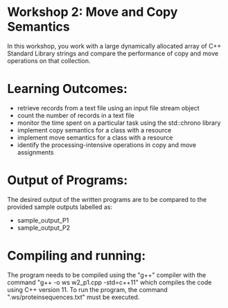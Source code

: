 # Workshop 2: Move and Copy Semantics
In this workshop, you work with a large dynamically allocated array of C++ Standard Library strings and compare the performance of copy and move operations on that collection.


# Learning Outcomes:
* retrieve records from a text file using an input file stream object
* count the number of records in a text file
* monitor the time spent on a particular task using the std::chrono library
* implement copy semantics for a class with a resource
* implement move semantics for a class with a resource
* identify the processing-intensive operations in copy and move assignments

# Output of Programs:
The desired output of the written programs are to be compared to the provided sample outputs labelled as:
* sample_output_P1
* sample_output_P2

# Compiling and running:
The program needs to be compiled using the "g++" compiler with the command "g++ -o ws w2_p1.cpp -std=c++11" which compiles the code using C++ version 11.
To run the program, the command ".ws/proteinsequences.txt" must be executed.
